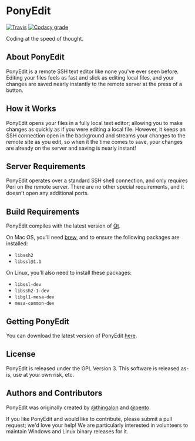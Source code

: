 PonyEdit
========

[![Travis](https://img.shields.io/travis/PonyEdit/PonyEdit.svg)](https://travis-ci.org/PonyEdit/PonyEdit/) [![Codacy grade](https://img.shields.io/codacy/grade/b5dfdb299ee6473c9c505c4b9cc2211b.svg)](https://www.codacy.com/app/pento/PonyEdit/dashboard)

Coding at the speed of thought.

## About PonyEdit

PonyEdit is a remote SSH text editor like none you've ever seen before. Editing your files feels as fast and slick as editing local files, and your changes are saved nearly instantly to the remote server at the press of a button.

## How it Works

PonyEdit opens your files in a fully local text editor; allowing you to make changes as quickly as if you were editing a local file. However, it keeps an SSH connection open in the background and streams your changes to the remote site as you edit, so when it the time comes to save, your changes are already on the server and saving is nearly instant!

## Server Requirements

PonyEdit operates over a standard SSH shell connection, and only requires Perl on the remote server. There are no other special requirements, and it doesn't open any additional ports.

## Build Requirements

PonyEdit compiles with the latest version of [Qt](https://www.qt.io/).

On Mac OS, you'll need [brew](https://brew.sh/), and to ensure the following packages are installed:

* `libssh2`
* `libssl@1.1`

On Linux, you'll also need to install these packages:

* `libssl-dev`
* `libssh2-1-dev`
* `libgl1-mesa-dev`
* `mesa-common-dev`

## Getting PonyEdit

You can download the latest version of PonyEdit [here](https://github.com/PonyEdit/PonyEdit/releases).

## License

PonyEdit is released under the GPL Version 3. This software is released as-is, use at your own risk, etc.

## Authors and Contributors

PonyEdit was originally created by [@thingalon](https://github.com/thingalon) and [@pento](https://github.com/pento).

If you like PonyEdit and would like to contribute, please submit a pull request; we'd love your help! We are particularly interested in volunteers to maintain Windows and Linux binary releases for it.
